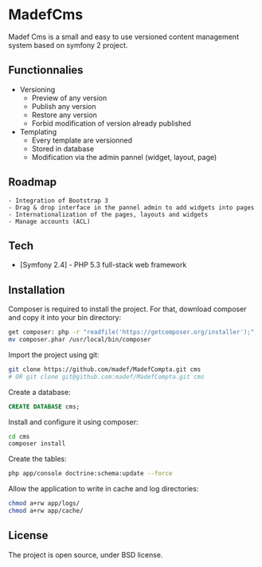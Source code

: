 MadefCms
=========

Madef Cms is a small and easy to use versioned content management system based on symfony 2 project.

Functionnalies
-----------

  - Versioning
    - Preview of any version
    - Publish any version
    - Restore any version
    - Forbid modification of version already published
  - Templating
    - Every template are versionned
    - Stored in database
    - Modification via the admin pannel (widget, layout, page)

Roadmap
-----------
    - Integration of Bootstrap 3
    - Drag & drop interface in the pannel admin to add widgets into pages
    - Internationalization of the pages, layouts and widgets
    - Manage accounts (ACL)

Tech
-----------

* [Symfony 2.4] - PHP 5.3 full-stack web framework

Installation
--------------

Composer is required to install the project. For that, download composer and copy it into your bin directory:
```sh
get composer: php -r "readfile('https://getcomposer.org/installer');" | php
mv composer.phar /usr/local/bin/composer
```

Import the project using git:
```sh
git clone https://github.com/madef/MadefCompta.git cms
# OR git clone git@github.com:madef/MadefCompta.git cms
```

Create a database:
```sql
CREATE DATABASE cms;
```

Install and configure it using composer:
```sh
cd cms
composer install
```

Create the tables:
```sh
php app/console doctrine:schema:update --force
```

Allow the application to write in cache and log directories:
```sh
chmod a+rw app/logs/
chmod a+rw app/cache/
```


License
----

The project is open source, under BSD license.

